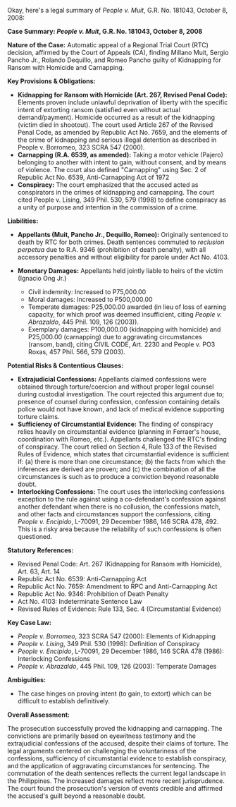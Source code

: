 Okay, here's a legal summary of *People v. Muit*, G.R. No. 181043, October 8, 2008:

**Case Summary: *People v. Muit*, G.R. No. 181043, October 8, 2008**

**Nature of the Case:** Automatic appeal of a Regional Trial Court (RTC) decision, affirmed by the Court of Appeals (CA), finding Millano Muit, Sergio Pancho Jr., Rolando Dequillo, and Romeo Pancho guilty of Kidnapping for Ransom with Homicide and Carnapping.

**Key Provisions & Obligations:**

*   **Kidnapping for Ransom with Homicide (Art. 267, Revised Penal Code):**  Elements proven include unlawful deprivation of liberty with the specific intent of extorting ransom (satisfied even without actual demand/payment).  Homicide occurred as a result of the kidnapping (victim died in shootout). The court used Article 267 of the Revised Penal Code, as amended by Republic Act No. 7659, and the elements of the crime of kidnapping and serious illegal detention as described in People v. Borromeo, 323 SCRA 547 (2000).
*   **Carnapping (R.A. 6539, as amended):** Taking a motor vehicle (Pajero) belonging to another with intent to gain, without consent, and by means of violence. The court also defined "Carnapping" using Sec. 2 of Republic Act No. 6539, Anti-Carnapping Act of 1972
*   **Conspiracy:** The court emphasized that the accused acted as conspirators in the crimes of kidnapping and carnapping. The court cited People v. Lising, 349 Phil. 530, 579 (1998) to define conspiracy as a unity of purpose and intention in the commission of a crime.

**Liabilities:**

*   **Appellants (Muit, Pancho Jr., Dequillo, Romeo):**  Originally sentenced to death by RTC for both crimes. Death sentences commuted to *reclusion perpetua* due to R.A. 9346 (prohibition of death penalty), with all accessory penalties and without eligibility for parole under Act No. 4103.
*   **Monetary Damages:**  Appellants held jointly liable to heirs of the victim (Ignacio Ong Jr.)

    *   Civil indemnity: Increased to P75,000.00
    *   Moral damages: Increased to P500,000.00
    *   Temperate damages: P25,000.00 awarded (in lieu of loss of earning capacity, for which proof was deemed insufficient, citing *People v. Abrazaldo*, 445 Phil. 109, 126 (2003)).
    *   Exemplary damages: P100,000.00 (kidnapping with homicide) and P25,000.00 (carnapping) due to aggravating circumstances (ransom, band), citing CIVIL CODE, Art. 2230 and People v. PO3 Roxas, 457 Phil. 566, 579 (2003).

**Potential Risks & Contentious Clauses:**

*   **Extrajudicial Confessions:** Appellants claimed confessions were obtained through torture/coercion and without proper legal counsel during custodial investigation. The court rejected this argument due to; presence of counsel during confession, confession containing details police would not have known, and lack of medical evidence supporting torture claims.
*   **Sufficiency of Circumstantial Evidence:** The finding of conspiracy relies heavily on circumstantial evidence (planning in Ferraer's house, coordination with Romeo, etc.).  Appellants challenged the RTC's finding of conspiracy.  The court relied on Section 4, Rule 133 of the Revised Rules of Evidence, which states that circumstantial evidence is sufficient if: (a) there is more than one circumstance; (b) the facts from which the inferences are derived are proven; and (c) the combination of all the circumstances is such as to produce a conviction beyond reasonable doubt.
*   **Interlocking Confessions:**  The court uses the interlocking confessions exception to the rule against using a co-defendant's confession against another defendant when there is no collusion, the confessions match, and other facts and circumstances support the confessions, citing *People v. Encipido*, L-70091, 29 December 1986, 146 SCRA 478, 492. This is a risky area because the reliability of such confessions is often questioned.

**Statutory References:**

*   Revised Penal Code: Art. 267 (Kidnapping for Ransom with Homicide), Art. 63, Art. 14
*   Republic Act No. 6539: Anti-Carnapping Act
*   Republic Act No. 7659: Amendment to RPC and Anti-Carnapping Act
*   Republic Act No. 9346: Prohibition of Death Penalty
*   Act No. 4103: Indeterminate Sentence Law
*   Revised Rules of Evidence: Rule 133, Sec. 4 (Circumstantial Evidence)

**Key Case Law:**

*   *People v. Borromeo*, 323 SCRA 547 (2000): Elements of Kidnapping
*   *People v. Lising*, 349 Phil. 530 (1998): Definition of Conspiracy
*   *People v. Encipido*, L-70091, 29 December 1986, 146 SCRA 478 (1986): Interlocking Confessions
*    *People v. Abrazaldo*, 445 Phil. 109, 126 (2003): Temperate Damages

**Ambiguities:**

*   The case hinges on proving intent (to gain, to extort) which can be difficult to establish definitively.

**Overall Assessment:**

The prosecution successfully proved the kidnapping and carnapping. The convictions are primarily based on eyewitness testimony and the extrajudicial confessions of the accused, despite their claims of torture.  The legal arguments centered on challenging the voluntariness of the confessions, sufficiency of circumstantial evidence to establish conspiracy, and the application of aggravating circumstances for sentencing. The commutation of the death sentences reflects the current legal landscape in the Philippines. The increased damages reflect more recent jurisprudence. The court found the prosecution's version of events credible and affirmed the accused's guilt beyond a reasonable doubt.
